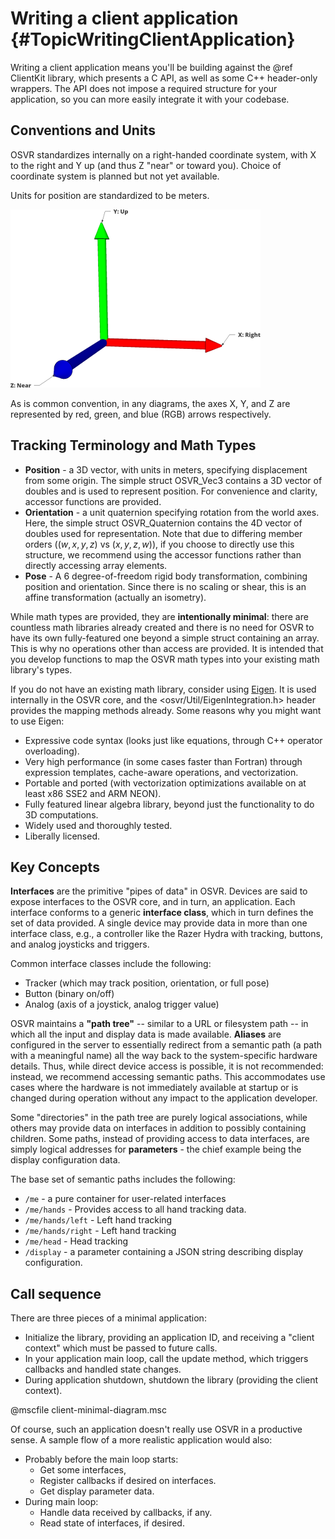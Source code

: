 # Writing a client application {#TopicWritingClientApplication}

Writing a client application means you'll be building against the @ref ClientKit library, which presents a C API, as well as some C++ header-only wrappers. The API does not impose a required structure for your application, so you can more easily integrate it with your codebase.

## Conventions and Units
OSVR standardizes internally on a right-handed coordinate system, with X to the right and Y up (and thus Z "near" or toward you). Choice of coordinate system is planned but not yet available.

Units for position are standardized to be meters.

![World axes](world-axes.png)

As is common convention, in any diagrams, the axes X, Y, and Z are represented by red, green, and blue (RGB) arrows respectively.

## Tracking Terminology and Math Types
- **Position** - a 3D vector, with units in meters, specifying displacement from some origin. The simple struct OSVR_Vec3 contains a 3D vector of doubles and is used to represent position. For convenience and clarity, accessor functions are provided.
- **Orientation** - a unit quaternion specifying rotation from the world axes. Here, the simple struct OSVR_Quaternion contains the 4D vector of doubles used for representation. Note that due to differing member orders ($(w, x, y, z)$ vs $(x, y, z, w)$), if you choose to directly use this structure, we recommend using the accessor functions rather than directly accessing array elements.
- **Pose** - A 6 degree-of-freedom rigid body transformation, combining position and orientation. Since there is no scaling or shear, this is an affine transformation (actually an isometry).

While math types are provided, they are **intentionally minimal**: there are countless math libraries already created and there is no need for OSVR to have its own fully-featured one beyond a simple struct containing an array. This is why no operations other than access are provided. It is intended that you develop functions to map the OSVR math types into your existing math library's types.

If you do not have an existing math library, consider using [Eigen](http://eigen.tuxfamily.org/). It is used internally in the OSVR core, and the <osvr/Util/EigenIntegration.h> header provides the mapping methods already. Some reasons why you might want to use Eigen:

- Expressive code syntax (looks just like equations, through C++ operator overloading).
- Very high performance (in some cases faster than Fortran) through expression templates, cache-aware operations, and vectorization.
- Portable and ported (with vectorization optimizations available on at least x86 SSE2 and ARM NEON).
- Fully featured linear algebra library, beyond just the functionality to do 3D computations.
- Widely used and thoroughly tested.
- Liberally licensed.

## Key Concepts
**Interfaces** are the primitive  "pipes of data" in OSVR.
Devices are said to expose interfaces to the OSVR core, and in turn, an application.
Each interface conforms to a generic **interface class**, which in turn defines the set of data provided. A single device may provide data in more than one interface class, e.g., a controller like the Razer Hydra with tracking, buttons, and analog joysticks and triggers.

Common interface classes include the following:

- Tracker (which may track position, orientation, or full pose)
- Button (binary on/off)
- Analog (axis of a joystick, analog trigger value)

OSVR maintains a **"path tree"** -- similar to a URL or filesystem path -- in which all the input and display data is made available. **Aliases** are configured in the server to essentially redirect from a semantic path (a path with a meaningful name) all the way back to the system-specific hardware details. Thus, while direct device access is possible, it is not recommended: instead, we recommend accessing semantic paths. This accommodates use cases where the hardware is not immediately available at startup or is changed during operation without any impact to the application developer.

Some "directories" in the path tree are purely logical associations, while others may provide data on interfaces in addition to possibly containing children. Some paths, instead of providing access to data interfaces, are simply logical addresses for **parameters** - the chief example being the display configuration data.

The base set of semantic paths includes the following:

- `/me` - a pure container for user-related interfaces
- `/me/hands` - Provides access to all hand tracking data.
- `/me/hands/left` - Left hand tracking
- `/me/hands/right` - Left hand tracking
- `/me/head` - Head tracking
- `/display` - a parameter containing a JSON string describing display configuration.

## Call sequence
There are three pieces of a minimal application:

- Initialize the library, providing an application ID, and receiving a "client context" which must be passed to future calls.
- In your application main loop, call the update method, which triggers callbacks and handled state changes.
- During application shutdown, shutdown the library (providing the client context).

@mscfile client-minimal-diagram.msc

Of course, such an application doesn't really use OSVR in a productive sense. A sample flow of a more realistic application would also:

- Probably before the main loop starts:
	- Get some interfaces, 
	- Register callbacks if desired on interfaces.
	- Get display parameter data.
- During main loop:
	- Handle data received by callbacks, if any.
	- Read state of interfaces, if desired.
